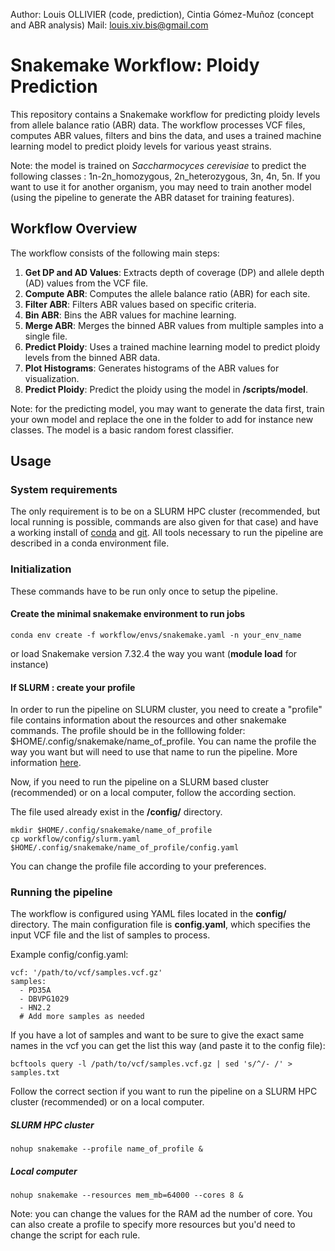 Author: Louis OLLIVIER (code, prediction), Cintia Gómez-Muñoz (concept and ABR analysis)
Mail: louis.xiv.bis@gmail.com

# Snakemake Workflow: Ploidy Prediction

This repository contains a Snakemake workflow for predicting ploidy levels from allele balance ratio (ABR) data. The workflow processes VCF files, computes ABR values, filters and bins the data, and uses a trained machine learning model to predict ploidy levels for various yeast strains.

Note: the model is trained on *Saccharmocyces cerevisiae* to predict the following classes : 1n-2n_homozygous, 2n_heterozygous, 3n, 4n, 5n. If you want to use it for another organism, you may need to train another model (using the pipeline to generate the ABR dataset for training features). 

## Workflow Overview

The workflow consists of the following main steps:

1. **Get DP and AD Values**: Extracts depth of coverage (DP) and allele depth (AD) values from the VCF file.
2. **Compute ABR**: Computes the allele balance ratio (ABR) for each site.
3. **Filter ABR**: Filters ABR values based on specific criteria.
4. **Bin ABR**: Bins the ABR values for machine learning.
5. **Merge ABR**: Merges the binned ABR values from multiple samples into a single file.
6. **Predict Ploidy**: Uses a trained machine learning model to predict ploidy levels from the binned ABR data.
7. **Plot Histograms**: Generates histograms of the ABR values for visualization.
8. **Predict Ploidy**: Predict the ploidy using the model in **/scripts/model**.

Note: for the predicting model, you may want to generate the data first, train your own model and replace the one in the folder to add for instance new classes. The model is a basic random forest classifier. 

## Usage 
### System requirements

The only requirement is to be on a SLURM HPC cluster (recommended, but local running is possible, commands are also given for that case) and have a working install of [conda](https://www.anaconda.com/download/#linux) and [git](https://git-scm.com/downloads).
All tools necessary to run the pipeline are described in a conda environment file.  

### Initialization
These commands have to be run only once to setup the pipeline.

#### Create the minimal snakemake environment to run jobs
```
conda env create -f workflow/envs/snakemake.yaml -n your_env_name
```

or load Snakemake version 7.32.4 the way you want (**module load** for instance)

#### If SLURM : create your profile 

In order to run the pipeline on SLURM cluster, you need to create a "profile" file contains information about the resources and other snakemake commands. The profile should be in the folllowing folder: $HOME/.config/snakemake/name_of_profile. You can name the profile the way you want but will need to use that name to run the pipeline. More information [here](https://snakemake.readthedocs.io/en/stable/executing/cli.html#profiles).  

Now, if you need to run the pipeline on a SLURM based cluster (recommended) or on a local computer, follow the according section.

The file used already exist in the **/config/** directory. 

```
mkdir $HOME/.config/snakemake/name_of_profile
cp workflow/config/slurm.yaml $HOME/.config/snakemake/name_of_profile/config.yaml
```

You can change the profile file according to your preferences. 

### Running the pipeline
The workflow is configured using YAML files located in the **config/** directory. The main configuration file is **config.yaml**, which specifies the input VCF file and the list of samples to process.

Example config/config.yaml:
```
vcf: '/path/to/vcf/samples.vcf.gz'
samples: 
  - PD35A
  - DBVPG1029
  - HN2.2
  # Add more samples as needed
```
If you have a lot of samples and want to be sure to give the exact same names in the vcf you can get the list this way (and paste it to the config file): 

```
bcftools query -l /path/to/vcf/samples.vcf.gz | sed 's/^/- /' > samples.txt
```

Follow the correct section if you want to run the pipeline on a SLURM HPC cluster (recommended) or on a local computer.   

##### SLURM HPC cluster 

```
nohup snakemake --profile name_of_profile &
```

##### Local computer

```
nohup snakemake --resources mem_mb=64000 --cores 8 &
```

Note: you can change the values for the RAM ad the number of core. You can also create a profile to specify more resources but you'd need to change the script for each rule.


